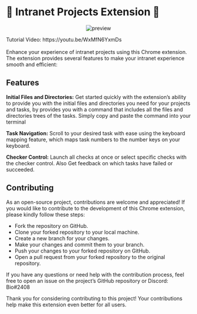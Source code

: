 #  💫 Intranet Projects Extension 💫 
<p align="center"> <img src="https://i.imgur.com/0tzT2sG.png" alt="preview" /> </p>
Tutorial Video: https://youtu.be/WxMfN6YxmDs 
<br />
<br />
Enhance your experience of intranet projects using this Chrome extension. The extension provides
several features to make your intranet experience smooth and efficient:

## Features
**Initial Files and Directories:** Get started quickly with the extension’s ability to provide
you with the initial files and directories you need for your projects and tasks, by provides you 
with a command that includes all the files and directories trees of the tasks. Simply copy and 
paste the command into your terminal

**Task Navigation:** Scroll to your desired task with ease using the keyboard mapping 
feature, which maps task numbers to the number keys on your keyboard.

**Checker Control:** Launch all checks at once or select specific checks with the checker 
control. Also Get feedback on which tasks have failed or succeeded.

## Contributing
As an open-source project, contributions are welcome and appreciated! If you would like to contribute to the development of this Chrome extension, please kindly follow these steps:

- Fork the repository on GitHub.
- Clone your forked repository to your local machine.
- Create a new branch for your changes.
- Make your changes and commit them to your branch.
- Push your changes to your forked repository on GitHub.
- Open a pull request from your forked repository to the original repository.

If you have any questions or need help with the contribution process, feel free to open an issue on the project’s GitHub repository or Discord: Bio#2408

Thank you for considering contributing to this project! Your contributions help make this extension even better for all users.

